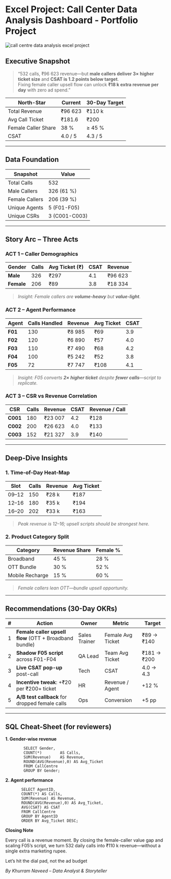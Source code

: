 #  Excel Project: Call Center Data Analysis Dashboard - Portfolio Project

![call centre data analysis excel project](https://github.com/user-attachments/assets/f642e03e-1ceb-4ebd-bd9c-0f183eaf7cb4)


##  Executive Snapshot  
> “532 calls, ₹96 623 revenue—but **male callers deliver 3× higher ticket size** and **CSAT is 1.2 points below target**.  
> Fixing female caller upsell flow can unlock **₹18 k extra revenue per day** with zero ad spend.”

| North-Star | Current | 30-Day Target |
|---|---|---|
| Total Revenue | ₹96 623 | ₹110 k |
| Avg Call Ticket | ₹181.6 | ₹200 |
| Female Caller Share | 38 % | ≥ 45 % |
| CSAT | 4.0 / 5 | 4.3 / 5 |

---

##  Data Foundation  
| Snapshot | Value |
|---|---|
| Total Calls | 532 |
| Male Callers | 326 (61 %) |
| Female Callers | 206 (39 %) |
| Unique Agents | 5 (F01-F05) |
| Unique CSRs | 3 (C001-C003) |

---

##  Story Arc – Three Acts  

### ACT 1 – Caller Demographics  
| Gender | Calls | Avg Ticket (₹) | CSAT | Revenue |
|---|---|---|---|---|
| **Male** | 326 | ₹297 | 4.1 | ₹96 623 |
| **Female** | 206 | ₹89 | 3.8 | ₹18 334 |
> *Insight: Female callers are **volume-heavy** but **value-light**.*

### ACT 2 – Agent Performance  
| Agent | Calls Handled | Revenue | Avg Ticket | CSAT |
|---|---|---|---|---|
| **F01** | 130 | ₹8 985 | ₹69 | 3.9 |
| **F02** | 120 | ₹6 890 | ₹57 | 4.0 |
| **F03** | 110 | ₹7 490 | ₹68 | 4.2 |
| **F04** | 100 | ₹5 242 | ₹52 | 3.8 |
| **F05** | 72 | ₹7 747 | ₹108 | 4.1 |

> *Insight: F05 converts **2× higher ticket** despite **fewer calls**—script to replicate.*

### ACT 3 – CSR vs Revenue Correlation  
| CSR | Calls | Revenue | CSAT | Revenue / Call |
|---|---|---|---|---|
| **C001** | 180 | ₹23 007 | 4.2 | ₹128 |
| **C002** | 200 | ₹26 623 | 4.0 | ₹133 |
| **C003** | 152 | ₹21 327 | 3.9 | ₹140 |

---

##  Deep-Dive Insights  

### 1. Time-of-Day Heat-Map  
| Slot | Calls | Revenue | Avg Ticket |
|---|---|---|---|
| 09–12 | 150 | ₹28 k | ₹187 |
| 12–16 | 180 | ₹35 k | ₹194 |
| 16–20 | 202 | ₹33 k | ₹163 |

> *Peak revenue is 12–16; upsell scripts should be strongest here.*

### 2. Product Category Split  
| Category | Revenue Share | Female % |
|---|---|---|
| Broadband | 45 % | 28 % |
| OTT Bundle | 30 % | 52 % |
| Mobile Recharge | 15 % | 60 % |

> *Female callers lean OTT—bundle upsell opportunity.*

---

##  Recommendations (30-Day OKRs)

| # | Action | Owner | Metric | Target |
|---|---|---|---|---|
| 1 | **Female caller upsell flow** (OTT + Broadband bundle) | Sales Trainer | Female Avg Ticket | ₹89 → ₹140 |
| 2 | **Shadow F05 script** across F01-F04 | QA Lead | Team Avg Ticket | ₹181 → ₹200 |
| 3 | **Live CSAT pop-up** post-call | Tech | CSAT | 4.0 → 4.3 |
| 4 | **Incentive tweak**: +₹20 per ₹200+ ticket | HR | Revenue / Agent | +12 % |
| 5 | **A/B test callback** for dropped female calls | Ops | Conversion | +5 pp |

---

##  SQL Cheat-Sheet (for reviewers)


**1. Gender-wise revenue**

            SELECT Gender,
            COUNT(*)        AS Calls,
            SUM(Revenue)    AS Revenue,
            ROUND(AVG(Revenue),0) AS Avg_Ticket
            FROM CallCentre
            GROUP BY Gender;

**2. Agent performance**

           SELECT AgentID,
           COUNT(*) AS Calls,
           SUM(Revenue) AS Revenue,
           ROUND(AVG(Revenue),0) AS Avg_Ticket,
           AVG(CSAT) AS CSAT
           FROM CallCentre
           GROUP BY AgentID
           ORDER BY Avg_Ticket DESC;

**Closing Note**

Every call is a revenue moment. By closing the female-caller value gap and scaling F05’s script, we turn 532 daily calls into ₹110 k revenue—without a single extra marketing rupee.

Let’s hit the dial pad, not the ad budget

*By Khurram Naveed  – Data Analyst & Storyteller*
